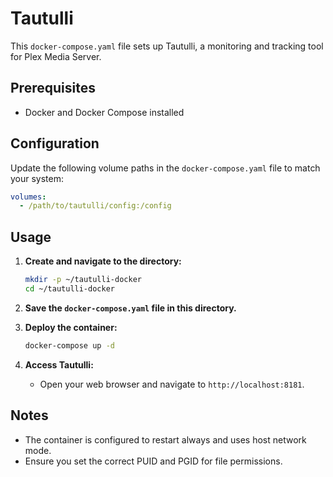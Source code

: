 # Tautulli

This `docker-compose.yaml` file sets up Tautulli, a monitoring and tracking tool for Plex Media Server.

## Prerequisites

- Docker and Docker Compose installed

## Configuration

Update the following volume paths in the `docker-compose.yaml` file to match your system:

```yaml
volumes:
  - /path/to/tautulli/config:/config
```

## Usage

1. **Create and navigate to the directory:**
    ```sh
    mkdir -p ~/tautulli-docker
    cd ~/tautulli-docker
    ```

2. **Save the `docker-compose.yaml` file in this directory.**

3. **Deploy the container:**
    ```sh
    docker-compose up -d
    ```

4. **Access Tautulli:**
    - Open your web browser and navigate to `http://localhost:8181`.

## Notes

- The container is configured to restart always and uses host network mode.
- Ensure you set the correct PUID and PGID for file permissions.
